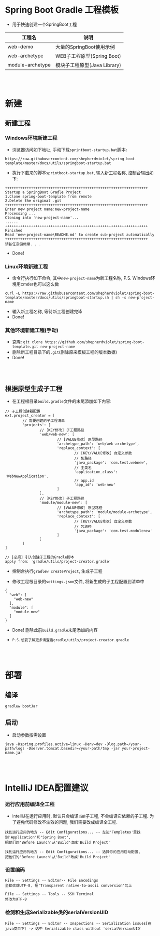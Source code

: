 # Spring Boot Gradle 工程模板

* 用于快速创建一个SpringBoot工程

| 工程名 | 说明 |
| ------ | ----- |
| web-demo | 大量的SpringBoot使用示例 |
| web-archetype | WEB子工程原型(Spring Boot) |
| module-archetype | 模块子工程原型(Java Library) |

<br>
<br>

# 新建

## 新建工程

### Windows环境新建工程

* 浏览器访问如下地址, 手动下载`sprintboot-startup.bat`脚本:

```text
https://raw.githubusercontent.com/shepherdviolet/spring-boot-template/master/docs/utils/springboot-startup.bat
```

* 执行下载来的脚本`sprintboot-startup.bat`, 输入新工程名称, 控制台输出如下:

```text
++++++++++++++++++++++++++++++++++++++++++++++++++++++++++++++++++
Startup a SpringBoot Gradle Project
1.Clone spring-boot-template from remote
2.Delete the original .git
++++++++++++++++++++++++++++++++++++++++++++++++++++++++++++++++++
Enter new project name:new-project-name
Processing ...
Cloning into 'new-project-name'...
......
++++++++++++++++++++++++++++++++++++++++++++++++++++++++++++++++++
Finished
Read 'new-project-name\README.md' to create sub-project automatically
++++++++++++++++++++++++++++++++++++++++++++++++++++++++++++++++++
请按任意键继续. . .
```

* Done!

### Linux环境新建工程

* 命令行执行如下命令, 其中`new-project-name`为新工程名称, P.S. Windows环境用cmder也可以这么做

```text
curl -L https://raw.githubusercontent.com/shepherdviolet/spring-boot-template/master/docs/utils/springboot-startup.sh | sh -s new-project-name
```

* 输入新工程名称, 等待新工程创建完毕
* Done!

### 其他环境新建工程(手动)

* 克隆: `git clone https://github.com/shepherdviolet/spring-boot-template.git new-project-name`
* 删除新工程目录下的`.git`(删除原来模板工程的版本数据)
* Done!

<br>
<br>

## 根据原型生成子工程

* 在工程根目录`build.gradle`文件的末尾添加如下内容:

```text
// 子工程创建器配置
ext.project_creator = [
		// 需要创建的子工程清单
		'projects': [
				// [KEY修改] 子工程路径
				'web/web-new': [
						// [VALUE修改] 原型路径
						'archetype_path': 'web/web-archetype',
						'replace_context': [
								// [KEY/VALUE修改] 自定义参数
								// 包路径
								'java_package': 'com.test.webnew',
								// 主类名
								'application_class': 'WebNewApplication',
								// app.id
								'app_id': 'web-new'
						]
				],
				// [KEY修改] 子工程路径
				'module/module-new': [
						// [VALUE修改] 原型路径
						'archetype_path': 'module/module-archetype',
						'replace_context': [
								// [KEY/VALUE修改] 自定义参数
								// 包路径
								'java_package': 'com.test.modulenew'
						]
				]
		]
]

// [必须] 引入创建子工程的Gradle脚本
apply from: 'gradle/utils/project-creator.gradle'
```

* 控制台执行`gradlew createProject`, 生成子工程

* 修改工程根目录的`settings.json`文件, 将新生成的子工程配置到清单中

```text
{
  "web": [
    "web-new"
  ],
  "module": [
    "module-new"
  ]
}
```

* Done! 删除此前`build.gradle`末尾添加的内容

* `P.S.想要了解更多请查看gradle/utils/project-creator.gradle`

<br>
<br>

# 部署

## 编译

```text
gradlew bootJar
```

## 启动

* 启动参数按需设置

```text
java -Dspring.profiles.active=linux -Denv=dev -Dlog.path=/your-path/logs -Dserver.tomcat.basedir=/your-path/tmp -jar your-project-name.jar
```

<br>
<br>

# IntelliJ IDEA配置建议

### 运行应用前编译全工程

* IntelliJ在运行应用时, 默认只会编译`当前`子工程, 不会编译它依赖的子工程. 为了避免代码修改不生效的问题, 我们需要改成编译全工程. 

```text
找到运行应用的地方 -- Edit Configurations... -- 左边'Templates'里找到'Application'和'Spring Boot', 
把他们的'Before Launch'从'Build'改成'Build Project'

找到运行应用的地方 -- Edit Configurations... -- 选择你的应用启动配置, 
把他们的'Before Launch'从'Build'改成'Build Project'
```

### 设置编码

```text
File -- Settings -- Editor-- File Encodings
全都改成UTF-8, 把'Transparent native-to-ascii conversion'勾上

File -- Settings -- Tools -- SSH Terminal
修改为UTF-8
```

### 检测和生成Serializable类的serialVersionUID

```text
File -- Settings -- Editor -- Inspections -- Serialization issues[在java类目下] -> 选中 Serializable class without 'serialVersionUID'
```
